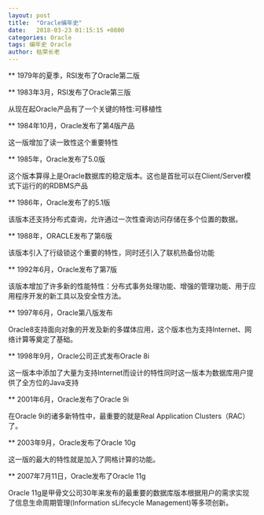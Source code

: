 ```yaml
---
layout: post
title:  "Oracle编年史"
date:   2018-03-23 01:15:15 +0800
categories: Oracle
tags: 编年史 Oracle
author: 枯荣长老
---
```


** 1979年的夏季，RSI发布了Oracle第二版

** 1983年3月，RSI发布了Oracle第三版

  从现在起Oracle产品有了一个关键的特性:可移植性

** 1984年10月，Oracle发布了第4版产品

  这一版增加了读一致性这个重要特性 

** 1985年，Oracle发布了5.0版

  这个版本算得上是Oracle数据库的稳定版本。这也是首批可以在Client/Server模式下运行的的RDBMS产品 

** 1986年，Oracle发布了的5.1版

  该版本还支持分布式查询，允许通过一次性查询访问存储在多个位置的数据。

** 1988年，ORACLE发布了第6版

  该版本引入了行级锁这个重要的特性，同时还引入了联机热备份功能

** 1992年6月，Oracle发布了第7版

  该版本增加了许多新的性能特性：分布式事务处理功能、增强的管理功能、用于应用程序开发的新工具以及安全性方法。

** 1997年6月，Oracle第八版发布

  Oracle8支持面向对象的开发及新的多媒体应用，这个版本也为支持Internet、网络计算等奠定了基础。

** 1998年9月，Oracle公司正式发布Oracle 8i

  这一版本中添加了大量为支持Internet而设计的特性同时这一版本为数据库用户提供了全方位的Java支持

** 2001年6月，Oracle发布了Oracle 9i

  在Oracle 9i的诸多新特性中，最重要的就是Real Application Clusters（RAC）了。

** 2003年9月，Oracle发布了Oracle 10g

  这一版的最大的特性就是加入了网格计算的功能。

** 2007年7月11日，Oracle发布了Oracle 11g

  Oracle 11g是甲骨文公司30年来发布的最重要的数据库版本根据用户的需求实现了信息生命周期管理(Information sLifecycle Management)等多项创新。